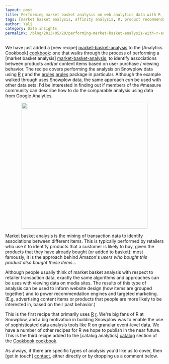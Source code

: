 ```yaml
---
layout: post
title: Performing market basket analysis on web analytics data with R
tags: [market basket analysis, affinity analysis, R, product recommendation]
author: Yali
category: Data insights
permalink: /blog/2013/05/20/performing-market-basket-analysis-with-r-arules-and-snowplow/
---
```


We have just added a [new recipe] [market-basket-analysis] to the [Analytics Cookbook] [cookbook]: one that walks through the process of performing a [market basket analysis] [market-basket-analysis], to identify associations between products and/or content items based on user purchase / viewing behavior. The recipe covers performing the analysis on Snowplow data using [R] [r] and the [arules] [arules] package in particular. Although the example walked through uses Snowplow data, the same approach *can* be used with other data sets: I'd be interested in finding out if members of the #measure community can describe how to do the comparable analysis using data from Google Analytics.

<p style="text-align: center"><img src="/assets/img/analytics/catalog-analytics/market-basket-analysis/market-basket-analysis-scatter-plot-arulesviz.JPG" width="400" /></p>

Market basket analysis is the mining of transaction data to identify associations between different items. This is typically performed by retailers who use it to identify products that a customer is likely to buy, given the products that they have already bought (or added to basket): most famously, it is the approach behind Amazon's *users who bought this product also bought these items*...

<!--more-->

Although people usually think of market basket analysis with respect to retailer transaction data, exactly the same algorithms and approaches can be uses with viewing data on media sites. The results of this type of analysis can be used to inform website design (how items are grouped together) and to power recommendation engines and targeted marketing. (E.g. advertising content items or products that people are more likely to be interested in, based on their past behavior.)

This is the first recipe that primarily uses [R] [r]. We're big fans of R at Snowplow, and a big motivation in building Snowplow was to enable the use of sophisticated data analysis tools like R on granular event-level data. We have a number of other recipes for R we hope to publish in the near future. This is the third recipe added to the [catalog analytics] [catalog] section of the [Cookbook] [cookbook].

As always, if there are specific types of analysis you'd like us to cover, then [get in touch] [contact], either directly or by dropping us a comment below.


[market-basket-analysis]: /analytics/catalog-analytics/market-basket-analysis-identifying-products-that-sell-well-together.html
[cookbook]:/analytics/index.html
[r]: http://www.r-project.org/
[arules]: http://cran.r-project.org/web/packages/arules/index.html
[catalog]: /analytics/catalog-analytics/overview.html
[contact]: /about/index.html
